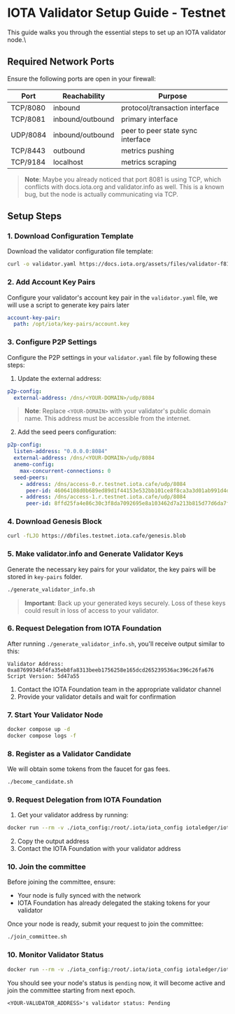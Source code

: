 # IOTA Validator Setup Guide - Testnet

This guide walks you through the essential steps to set up an IOTA validator node.\

## Required Network Ports

Ensure the following ports are open in your firewall:

| Port       | Reachability      | Purpose                           |
|------------|-------------------|-----------------------------------|
| TCP/8080   | inbound          | protocol/transaction interface     |
| TCP/8081   | inbound/outbound | primary interface                 |
| UDP/8084   | inbound/outbound | peer to peer state sync interface |
| TCP/8443   | outbound         | metrics pushing                   |
| TCP/9184   | localhost        | metrics scraping                  |

> **Note**: Maybe you already noticed that port 8081 is using TCP, which conflicts with docs.iota.org and validator.info as well. This is a known bug, but the node is actually communicating via TCP.

## Setup Steps

### 1. Download Configuration Template

Download the validator configuration file template:

```bash
curl -o validator.yaml https://docs.iota.org/assets/files/validator-f8117cabc760058cd9c133360cfa455f.yaml
```

### 2. Add Account Key Pairs

Configure your validator's account key pair in the `validator.yaml` file, we will use a script to generate key pairs later

```yaml
account-key-pair:
  path: /opt/iota/key-pairs/account.key
```

### 3. Configure P2P Settings

Configure the P2P settings in your `validator.yaml` file by following these steps:

1. Update the external address:
```yaml
p2p-config:
  external-address: /dns/<YOUR-DOMAIN>/udp/8084
```
> **Note**: Replace `<YOUR-DOMAIN>` with your validator's public domain name. This address must be accessible from the internet.

2. Add the seed peers configuration:
```yaml
p2p-config:
  listen-address: "0.0.0.0:8084"
  external-address: /dns/<YOUR-DOMAIN>/udp/8084
  anemo-config:
    max-concurrent-connections: 0
  seed-peers:
    - address: /dns/access-0.r.testnet.iota.cafe/udp/8084
      peer-id: 46064108d0b689ed89d1f44153e532bb101ce8f8ca3a3d01ab991d4dea122cfc
    - address: /dns/access-1.r.testnet.iota.cafe/udp/8084
      peer-id: 8ffd25fa4e86c30c3f8da7092695e8a103462d7a213b815d77d6da7f0a2a52f5
```

### 4. Download Genesis Block

```bash
curl -fLJO https://dbfiles.testnet.iota.cafe/genesis.blob
```

### 5. Make validator.info and Generate Validator Keys

Generate the necessary key pairs for your validator, the key pairs will be stored in `key-pairs` folder.

```bash
./generate_validator_info.sh
```

> **Important**: Back up your generated keys securely. Loss of these keys could result in loss of access to your validator.

### 6. Request Delegation from IOTA Foundation

After running `./generate_validator_info.sh`, you'll receive output similar to this:

```
Validator Address: 0xa8769934bf4fa35eb8fa8313beeb1756258e165dcd265239536ac396c26fa676
Script Version: 5d47a55
```

1. Contact the IOTA Foundation team in the appropriate validator channel
2. Provide your validator details and wait for confirmation

### 7. Start Your Validator Node

```bash
docker compose up -d
docker compose logs -f
```

### 8. Register as a Validator Candidate

We will obtain some tokens from the faucet for gas fees.

```bash
./become_candidate.sh
```

### 9. Request Delegation from IOTA Foundation

1. Get your validator address by running:

```bash
docker run --rm -v ./iota_config:/root/.iota/iota_config iotaledger/iota-tools:testnet  /bin/sh -c "/usr/local/bin/iota client active-address"
```

2. Copy the output address
3. Contact the IOTA Foundation with your validator address

### 10. Join the committee

Before joining the committee, ensure:
- Your node is fully synced with the network
- IOTA Foundation has already delegated the staking tokens for your validator

Once your node is ready, submit your request to join the committee:

```bash
./join_committee.sh
```

### 10. Monitor Validator Status

```bash
docker run --rm -v ./iota_config:/root/.iota/iota_config iotaledger/iota-tools:testnet /bin/sh -c "/usr/local/bin/iota validator display-metadata" | grep status
```

You should see your node's status is `pending` now, it will become active and join the committee starting from next epoch.

```
<YOUR-VALUDATOR_ADDRESS>'s validator status: Pending
```
